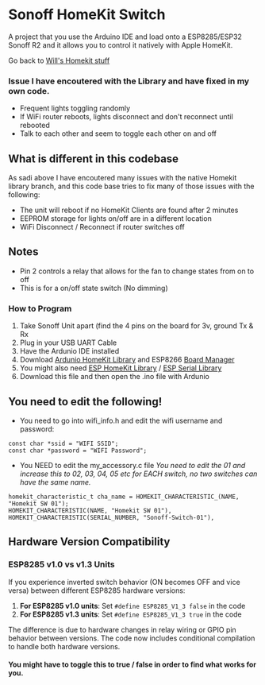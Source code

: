 # Sonoff HomeKit Switch

A project that you use the Arduino IDE and load onto a ESP8285/ESP32 Sonoff R2 and it allows you to control it natively with Apple HomeKit.

Go back to [Will's Homekit stuff](https://github.com/Frostist/Wills-Homekit-Stuff)

### Issue I have encoutered with the Library and have fixed in my own code.
- Frequent lights toggling randomly
- If WiFi router reboots, lights disconnect and don't reconnect until rebooted
- Talk to each other and seem to toggle each other on and off

## What is different in this codebase
As sadi above I have encoutered many issues with the native Homekit library branch, and this code base tries to fix many of those issues with the following:
- The unit will reboot if no HomeKit Clients are found after 2 minutes
- EEPROM storage for lights on/off are in a different location
- WiFi Disconnect / Reconnect if router switches off

## Notes
- Pin 2 controls a relay that allows for the fan to change states from on to off
- This is for a on/off state switch (No dimming)

### How to Program
1. Take Sonoff Unit apart (find the 4 pins on the board for 3v, ground Tx & Rx
2. Plug in your USB UART Cable
3. Have the Ardunio IDE installed
4. Download [Ardunio HomeKit Library](https://github.com/Mixiaoxiao/Arduino-HomeKit-ESP8266/) and ESP8266 [Board Manager](https://arduino-esp8266.readthedocs.io/en/3.1.2/installing.html)
5. You might also need [ESP HomeKit Library](https://github.com/maximkulkin/esp-homekit) / [ESP Serial Library](https://github.com/plerup/espsoftwareserial/)
6. Download this file and then open the .ino file with Ardunio

## You need to edit the following!
- You need to go into wifi_info.h and edit the wifi username and password:
```
const char *ssid = "WIFI SSID";
const char *password = "WIFI Password";
```
- You NEED to edit the my_accessory.c file
*You need to edit the 01 and increase this to 02, 03, 04, 05 etc for EACH switch, no two switches can have the same name.*
```
homekit_characteristic_t cha_name = HOMEKIT_CHARACTERISTIC_(NAME, "Homekit SW 01");
HOMEKIT_CHARACTERISTIC(NAME, "Homekit SW 01"),
HOMEKIT_CHARACTERISTIC(SERIAL_NUMBER, "Sonoff-Switch-01"),
```

## Hardware Version Compatibility

### ESP8285 v1.0 vs v1.3 Units
If you experience inverted switch behavior (ON becomes OFF and vice versa) between different ESP8285 hardware versions:

1. **For ESP8285 v1.0 units**: Set `#define ESP8285_V1_3 false` in the code
2. **For ESP8285 v1.3 units**: Set `#define ESP8285_V1_3 true` in the code

The difference is due to hardware changes in relay wiring or GPIO pin behavior between versions. The code now includes conditional compilation to handle both hardware versions.

#### You might have to toggle this to true / false in order to find what works for you.
